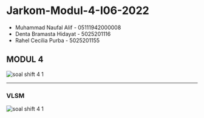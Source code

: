 # Jarkom-Modul-4-I06-2022

- Muhammad Naufal Alif - 05111942000008
- Denta Bramasta Hidayat - 5025201116
- Rahel Cecilia Purba - 5025201155

MODUL 4
---
![soal shift 4 1](https://user-images.githubusercontent.com/112471006/203229401-542b0a44-7c21-4f82-b5ad-d959b600ab44.png)

---

### VLSM
![soal shift 4 1](https://user-images.githubusercontent.com/112471006/204075156-7aab9b73-b533-4454-b974-8f19314f545a.png)


